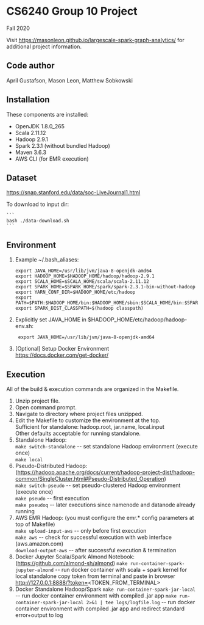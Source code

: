 # CS6240 Group 10 Project

Fall 2020

Visit https://masonleon.github.io/largescale-spark-graph-analytics/ for additional project information.

Code author
-----------
April Gustafson, Mason Leon, Matthew Sobkowski

Installation
------------
These components are installed:
- OpenJDK 1.8.0_265
- Scala 2.11.12
- Hadoop 2.9.1
- Spark 2.3.1 (without bundled Hadoop)
- Maven 3.6.3
- AWS CLI (for EMR execution)

Dataset
-------

https://snap.stanford.edu/data/soc-LiveJournal1.html

To download to input dir:
	
	```
	bash ./data-download.sh
	```

Environment
-----------
1) Example ~/.bash_aliases:  
	```
	export JAVA_HOME=/usr/lib/jvm/java-8-openjdk-amd64
	export HADOOP_HOME=$HADOOP_HOME/hadoop/hadoop-2.9.1  
	export SCALA_HOME=$SCALA_HOME/scala/scala-2.11.12  
	export SPARK_HOME=$SPARK_HOME/spark/spark-2.3.1-bin-without-hadoop  
	export YARN_CONF_DIR=$HADOOP_HOME/etc/hadoop  
	export PATH=$PATH:$HADOOP_HOME/bin:$HADOOP_HOME/sbin:$SCALA_HOME/bin:$SPARK_HOME/bin  
	export SPARK_DIST_CLASSPATH=$(hadoop classpath)    
	```   

2) Explicitly set JAVA_HOME in $HADOOP_HOME/etc/hadoop/hadoop-env.sh:  
   ```
	export JAVA_HOME=/usr/lib/jvm/java-8-openjdk-amd64 
   ```

3) [Optional] Setup Docker Environment  
   https://docs.docker.com/get-docker/


Execution  
---------  
All of the build & execution commands are organized in the Makefile.  
1) Unzip project file.  
2) Open command prompt.  
3) Navigate to directory where project files unzipped.  
4) Edit the Makefile to customize the environment at the top.  
	Sufficient for standalone: hadoop.root, jar.name, local.input  
	Other defaults acceptable for running standalone.  
5) Standalone Hadoop:  
	```make switch-standalone```	-- set standalone Hadoop environment (execute once)  
	```make local```  
6) Pseudo-Distributed Hadoop: (https://hadoop.apache.org/docs/current/hadoop-project-dist/hadoop-common/SingleCluster.html#Pseudo-Distributed_Operation)  
	```make switch-pseudo```		-- set pseudo-clustered Hadoop environment (execute once)  
	```make pseudo```				-- first execution  
	```make pseudoq```				-- later executions since namenode and datanode already running  
7) AWS EMR Hadoop: (you must configure the emr.* config parameters at top of Makefile)  
	```make upload-input-aws```		-- only before first execution  
	```make aws```					-- check for successful execution with web interface (aws.amazon.com)  
	```download-output-aws```		-- after successful execution & termination
8) Docker Jupyter Scala/Spark Almond Notebook: (https://github.com/almond-sh/almond)
	```make run-container-spark-jupyter-almond``` -- run docker container with scala + spark kernel for local standalone copy token from terminal and paste in browser http://127.0.0.1:8888/?token=<TOKEN_FROM_TERMINAL>
9) Docker Standalone Hadoop/Spark
   	```make run-container-spark-jar-local``` -- run docker container environment with compiled .jar app
    ```make run-container-spark-jar-local 2>&1 | tee logs/logfile.log``` -- run docker container environment with compiled .jar app and redirect standard error+output to log

